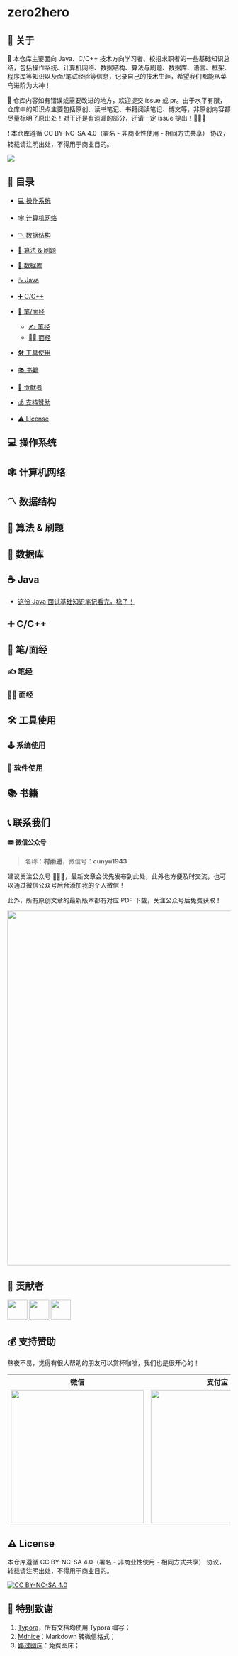 # zero2hero

## 📢 关于

💯 本仓库主要面向 Java、C/C++ 技术方向学习者、校招求职者的一些基础知识总结，包括操作系统、计算机网络、数据结构、算法与刷题、数据库、语言、框架、程序库等知识以及面/笔试经验等信息，记录自己的技术生涯，希望我们都能从菜鸟进阶为大神！

🔔 仓库内容如有错误或需要改进的地方，欢迎提交 issue 或 pr。由于水平有限，仓库中的知识点主要包括原创、读书笔记、书籍阅读笔记、博文等，非原创内容都尽量标明了原出处！对于还是有遗漏的部分，还请一定 issue 提出！🙏🙏🙏

❗ 本仓库遵循 CC BY-NC-SA 4.0（署名 - 非商业性使用 - 相同方式共享） 协议，转载请注明出处，不得用于商业目的。

![](https://cdn.jsdelivr.net/gh/cunyu1943/image-hosting-for-blog/imguugai.log.png)

## 📇 目录

- [💻 操作系统](#system)
- [🕸 计算机网络](#network)
- [〽️ 数据结构](#data-structure)
- [🔋 算法 & 刷题](#algorithm)
- [💾 数据库](#database)
- [☕ Java](#java)
- [➕ C/C++](#cc)
- [📝 笔/面经](#interview)
	- [✍ 笔经](#write)
	- [👨‍💻 面经](#speak)
- [🛠 工具使用](#tools)

- [📚 书籍](#book)
- [👬 贡献者](#contributor)
- [💰 支持赞助](#support)
- [⚠ License](#license)

## 💻 操作系统

<a id="system"></a>

## 🕸 计算机网络

<a id="network"></a>

##  〽️ 数据结构

<a id="data-structure"></a>



## 🔋 算法 & 刷题

<a id="algorithm"></a>



## 💾 数据库

<a id="database"></a>


## ☕ Java

<a id="java"></a>

-   [这份 Java 面试基础知识笔记看完，稳了！](https://t.1yb.co/ayLJ)


## ➕ C/C++

<a id="cc"></a>

## 📝 笔/面经
<a id="interview"></a>

### ✍ 笔经

<a id="write"></a>

### 👨‍💻 面经
<a id="speak"></a>


## 🛠 工具使用

<a id="tools"></a>

### 🕹 系统使用


### 🔧 软件使用


## 📚 书籍

<a id="book"></a>



## 📞 联系我们

#### 📟 微信公众号

>   名称：**村雨遥**，微信号：**cunyu1943**

建议关注公众号 🤝🤝🤝，最新文章会优先发布到此处，此外也方便及时交流，也可以通过微信公众号后台添加我的个人微信！

此外，所有原创文章的最新版本都有对应 PDF 下载，关注公众号后免费获取！

<img src="https://gitee.com/cunyu1943/images/raw/master/ImgsUbuntu/20200510234310.png" width="800px"></img>

## 👬 贡献者

<a id="contributor"></a>

<a href="https://github.com/cunyu1943">  
    <img src="https://avatars0.githubusercontent.com/u/22308895?s=460&u=4cc5bf82eef28356c0692fbd3bd796826f062a9c&v=4" width="45px">
</a>
<a href="https://github.com/MrSchnappi">  
    <img src="https://avatars3.githubusercontent.com/u/18361019?s=460&u=88abd720ec8300d532a1e0dab69f8a18dfde31f4&v=4" width="45px">
</a>
<a href="https://github.com/onefish-star">  
    <img src="https://avatars2.githubusercontent.com/u/55148402?s=400&v=4" width="45px">
</a>



## 💰 支持赞助

<a id="support"></a>

熬夜不易，觉得有很大帮助的朋友可以赏杯咖啡，我们也是很开心的！

| 微信                                                       | 支付宝                                                     |
| ---------------------------------------------------------- | ---------------------------------------------------------- |
| <img src="https://s1.ax1x.com/2020/07/08/UZflJH.png" width="300px"></img>| <img src="https://s1.ax1x.com/2020/07/08/UZf1Wd.png" width="300px"></img> |

## ⚠ License

<a id="license"></a>

本仓库遵循 CC BY-NC-SA 4.0（署名 - 非商业性使用 - 相同方式共享） 协议，转载请注明出处，不得用于商业目的。

[![CC BY-NC-SA 4.0](https://i.creativecommons.org/l/by-nc-sa/4.0/88x31.png)](https://github.com/cunyu1943/zero2hero/blob/main/LICENSE)

## 🍋 特别致谢

1.  [Typora](https://typora.io/)，所有文档均使用 Typora 编写；
2.  [Mdnice](https://www.mdnice.com/)：Markdown 转微信格式；
3.  [路过图床](https://imgchr.com/)：免费图床；